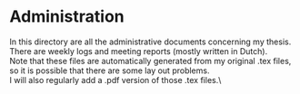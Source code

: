 # Administration
In this directory are all the administrative documents concerning my thesis.\
There are weekly logs and meeting reports (mostly written in Dutch).\
Note that these files are automatically generated from my original .tex files, so it is possible that there are some lay out problems.\
I will also regularly add a .pdf version of those .tex files.\


